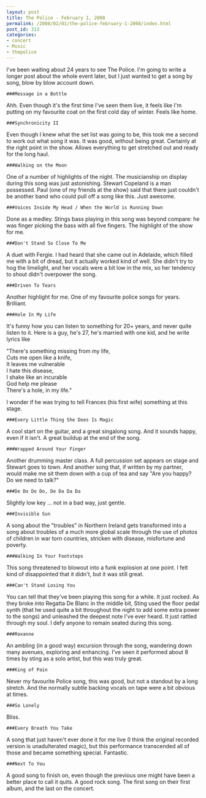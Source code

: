 ```yaml
---
layout: post
title: The Police - February 1, 2008
permalink: /2008/02/01/the-police-february-1-2008/index.html
post_id: 313
categories: 
- concert
- Music
- thepolice
---
```


 I've been waiting about 24 years to see The Police. I'm going to write a longer post about the whole event later, but I just wanted to get a song by song, blow by blow account down.




	###Message in a Bottle




Ahh. Even though it's the first time I've seen them live, it feels like I'm putting on my favourite coat on the first cold day of winter. Feels like home.




	###Synchronicity II




Even though I knew what the set list was going to be, this took me a second to work out what song it was. It was good, without being great. Certainly at the right point in the show. Allows everything to get stretched out and ready for the long haul.




	###Walking on the Moon




One of a number of highlights of the night. The musicianship on display during this song was just astonishing. Stewart Copeland is a man possessed. Paul (one of my friends at the show) said that there just couldn't be another band who could pull off a song like this. Just awesome.




	###Voices Inside My Head / When the World is Running Down




Done as a medley. Stings bass playing in this song was beyond compare: he was finger picking the bass with all five fingers. The highlight of the show for me.




	###Don't Stand So Close To Me




A duet with Fergie. I had heard that she came out in Adelaide, which filled me with a bit of dread, but it actually worked kind of well. She didn't try to hog the limelight, and her vocals were a bit low in the mix, so her tendency to shout didn't overpower the song.




	###Driven To Tears




Another highlight for me. One of my favourite police songs for years. Brilliant.




	###Hole In My Life




It's funny how you can listen to something for 20+ years, and never quite listen to it. Here is a guy, he's 27, he's married with one kid, and he write lyrics like




"There's something missing from my life,<br/>
Cuts me open like a knife,<br/>
It leaves me vulnerable<br/>
I hate this disease,<br/>
I shake like an incurable<br/>
God help me please<br/>
There's a hole, in my life."




I wonder if he was trying to tell Frances (his first wife) something at this stage.




	###Every Little Thing She Does Is Magic




A cool start on the guitar, and a great singalong song. And it sounds happy, even if it isn't. A great buildup at the end of the song.




	###Wrapped Around Your Finger




Another drumming master class. A full percussion set appears on stage and Stewart goes to town. And another song that, if written by my partner, would make me sit them down with a cup of tea and say "Are you happy? Do we need to talk?"




	###De Do Do Do, De Da Da Da




Slightly low key ... not in a bad way, just gentle.




	###Invisible Sun




A song about the "troubles" in Northern Ireland gets transformed into a song about troubles of a much more global scale through the use of photos of children in war torn countries, stricken with disease, misfortune and poverty.




	###Walking In Your Footsteps




This song threatened to blowout into a funk explosion at one point. I felt kind of disappointed that it didn't, but it was still great.




	###Can't Stand Losing You




You can tell that they've been playing this song for a while. It just rocked. As they broke into Regatta De Blanc in the middle bit, Sting used the floor pedal synth (that he used quite a bit throughout the night to add some extra power to the songs) and unleashed the deepest note I've ever heard. It just rattled through my soul. I defy anyone to remain seated during this song.




	###Roxanne




An ambling (in a good way) excursion through the song, wandering down many avenues, exploring and enhancing. I've seen it performed about 8 times by sting as a solo artist, but this was truly great.




	###King of Pain




Never my favourite Police song, this was good, but not a standout by a long stretch. And the normally subtle backing vocals on tape were a bit obvious at times.




	###So Lonely




Bliss.




	###Every Breath You Take




A song that just haven't ever done it for me live (I think the original recorded version is unadulterated magic), but this performance transcended all of those and became something special. Fantastic.




	###Next To You




A good song to finish on, even though the previous one might have been a better place to call it quits. A good rock song. The first song on their first album, and the last on the concert.

